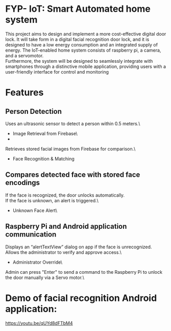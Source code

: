 # FYP- IoT: Smart Automated home system
This project aims to design and implement a more cost-effective digital door lock. It
will take form in a digital facial recognition door lock, and it is designed to have a low energy
consumption and an integrated supply of energy. The IoT-enabled home system consists of
raspberry pi, a camera, and a servomotor.\
Furthermore, the system will be designed to seamlessly integrate with smartphones through a
distinctive mobile application, providing users with a user-friendly interface for control and
monitoring

# Features
## Person Detection
Uses an ultrasonic sensor to detect a person within 0.5 meters.\
- Image Retrieval from Firebase\
- 
Retrieves stored facial images from Firebase for comparison.\
- Face Recognition & Matching

## Compares detected face with stored face encodings
If the face is recognized, the door unlocks automatically.\
If the face is unknown, an alert is triggered.\
- Unknown Face Alert\

## Raspberry Pi and Android application communication
Displays an “alertTextView” dialog on app if the face is unrecognized.\
Allows the administrator to verify and approve access.\
- Administrator Override\

Admin can press "Enter" to send a command to the Raspberry Pi to unlock the door manually via a Servo motor.\

# Demo of facial recognition Android application:
https://youtu.be/qUYd8dFTbM4

